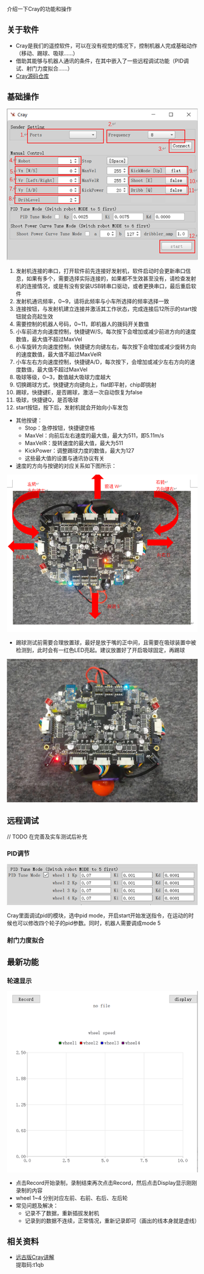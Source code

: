 
介绍一下Cray的功能和操作

## 关于软件

- Cray是我们的遥控软件，可以在没有视觉的情况下，控制机器人完成基础动作（移动、踢球、吸球……）
- 借助其能够与机器人通讯的条件，在其中嵌入了一些远程调试功能（PID调试、射门力度拟合……）
- [Cray源码仓库](https://gitlab.com/src-ssl/cray)

## 基础操作

![Cray](../uploads/yujiazousjtu@sjtu.edu.cn/Comm/Cray.png)

1. 发射机连接的串口，打开软件前先连接好发射机，软件启动时会更新串口信息，如果有多个，需要选择实际连接的，如果都不生效甚至没有，请检查发射机的连接情况，或是有没有安装USB转串口驱动，或者更换串口，最后重启软件
2. 发射机通讯频率，0~9，请将此频率与小车所选择的频率选择一致
3. 连接按钮，与发射机建立连接并激活其工作状态，完成连接后12所示的start按钮就会亮起生效
4. 需要控制的机器人号码，0~11，即机器人的拨码开关数值
5. 小车前进方向速度控制，快捷键W/S，每次按下会增加或减少前进方向的速度数值，最大值不超过MaxVel
6. 小车旋转方向速度控制，快捷键方向键左右，每次按下会增加或减少旋转方向的速度数值，最大值不超过MaxVelR
7. 小车左右方向速度控制，快捷键A/D，每次按下，会增加或减少左右方向的速度数值，最大值不超过MaxVel
8. 吸球等级，0~3，数值越大吸球力度越大
9. 切换踢球方式，快捷键方向键向上，flat即平射，chip即挑射
10.	踢球，快捷键E，是否踢球，激活一次自动恢复为false
11.	吸球，快捷键Q，是否吸球
12.	start按钮，按下后，发射机就会开始向小车发包
- 其他按键：
  - Stop：急停按钮，快捷键空格
  - MaxVel：向前后左右速度的最大值，最大为511，即5.11m/s
  - MaxVelR：旋转速度的最大值，最大为511
  - KickPower：调整踢球力度的数值，最大为127
  - 这些最大值的设置与通讯协议有关
- 速度的方向与按键的对应关系如下图所示：
  
![direction](../uploads/yujiazousjtu@sjtu.edu.cn/Comm/direction.png)

- 踢球测试前需要合理放置球，最好是放于嘴的正中间，且需要在吸球装置中被检测到，此时会有一红色LED亮起。建议放置好了开启吸球固定，再踢球

![infrared](../uploads/yujiazousjtu@sjtu.edu.cn/Comm/infrared.png)

## 远程调试

// TODO 在完善及实车测试后补充

### PID调节

![pid](../uploads/yujiazousjtu@sjtu.edu.cn/Software/pid.png)

Cray里面调试pid的模块，选中pid mode，开启start开始发送指令，在运动的时候也可以修改四个轮子的pid参数。同时，机器人需要调成mode 5

### 射门力度拟合

## 最新功能

### 轮速显示

![wheelSpeed](../uploads/yujiazousjtu@sjtu.edu.cn/Software/wheelSpeed.png)

- 点击Record开始录制，录制结束再次点击Record，然后点击Display显示刚刚录制的内容
- wheel 1~4 分别对应左前、右前、右后、左后轮
- 常见问题及解决：
  - 记录不了数据，重新插拔发射机
  - 记录到的数据不连续，正常情况，重新记录即可（画出的线本身就是虚线）
  
## 相关资料

+ [远古版Cray讲解](https://pan.baidu.com/s/17l6cx670jdmvCnHI137KEg)  
提取码:t1qb



